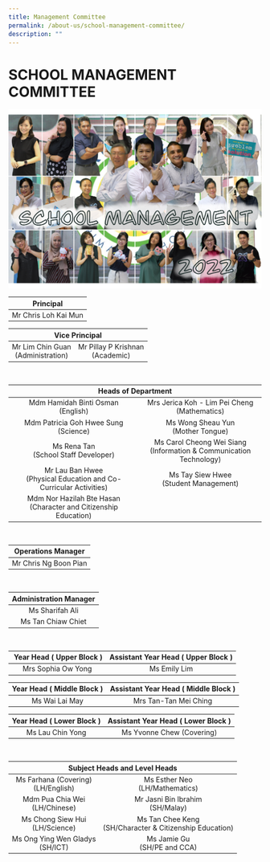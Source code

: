 ```yaml
---
title: Management Committee
permalink: /about-us/school-management-committee/
description: ""
---
```





# SCHOOL MANAGEMENT COMMITTEE
![](/images/About%20Us/IMG_1613.png)

|       Principal      |
|:--------------------:|
| Mr Chris Loh Kai Mun |


<table>
<thead>
  <tr>
    <th colspan="2" style = "text-align: center" >Vice Principal  </th>
  </tr>
</thead>
<tbody>
  <tr>
    <td style = "text-align: center" >Mr Lim Chin Guan<br>(Administration)</td>
    <td style = "text-align: center" > Mr Pillay P Krishnan<br>(Academic) </td>
  </tr>
</tbody>
</table>

<br>

<table>
<thead>
  <tr>
    <th colspan="2" style = "text-align: center">Heads of Department</th>
  </tr>
</thead>
<tbody>
  <tr>
    <td style = "text-align: center">Mdm Hamidah Binti Osman <br>(English)<br></td>
    <td style = "text-align: center">Mrs Jerica Koh - Lim Pei Cheng<br>(Mathematics)</td>
  </tr>
  <tr>
    <td style = "text-align: center">Mdm Patricia Goh Hwee Sung<br>(Science)</td>
    <td style = "text-align: center">Ms Wong Sheau Yun<br>(Mother Tongue)</td>
  </tr>
  <tr>
    <td style = "text-align: center"> Ms Rena Tan <br>(School Staff Developer)<br></td>
    <td style = "text-align: center">Ms Carol Cheong Wei Siang<br>(Information &amp; Communication Technology)</td>
  </tr>
  <tr>
    <td style = "text-align: center">Mr Lau Ban Hwee<br>(Physical Education and Co-Curricular Activities) </td>
    <td style = "text-align: center">Ms Tay Siew Hwee<br> (Student Management)<br></td>
  </tr>
  <tr>
    <td style = "text-align: center"> Mdm Nor Hazilah Bte Hasan<br>(Character and Citizenship Education)</td>
    <td> </td>
  </tr>
</tbody>
</table>

<br>

|   Operations Manager  |
|:---------------------:|
| Mr Chris Ng Boon Pian |

<br>

| Administration Manager |
|:---:|
| Ms Sharifah Ali  
Ms Tan Chiaw Chiet |

<br>

|  Year Head ( Upper Block ) | Assistant Year Head ( Upper Block ) |
|:---:|:---:|
| Mrs Sophia Ow Yong | Ms Emily Lim |

|  Year Head ( Middle Block ) | Assistant Year Head ( Middle Block ) |
|:---------------------------:|:------------------------------------:|
|        Ms Wai Lai May       |         Mrs Tan-Tan Mei Ching        |

|  Year Head ( Lower Block )  | Assistant Year Head ( Lower Block )   |
|:---------------------------:|:-------------------------------------:|
|      Ms Lau Chin Yong       |       Ms Yvonne Chew (Covering)       |

<br>

<table>
<thead>
  <tr>
    <th colspan="2" style = "text-align: center">Subject Heads and Level Heads</th>
  </tr>
</thead>
<tbody>
  <tr>
    <td style = "text-align: center">Ms Farhana (Covering)<br>(LH/English)</td>
    <td style = "text-align: center">Ms Esther Neo<br>(LH/Mathematics)<br></td>
  </tr>
  <tr>
    <td style = "text-align: center">Mdm Pua Chia Wei<br>(LH/Chinese)<br></td>
    <td style = "text-align: center">Mr Jasni Bin Ibrahim<br>(SH/Malay)</td>
  </tr>
  <tr>
    <td style = "text-align: center">Ms Chong Siew Hui<br>(LH/Science)<br></td>
    <td style = "text-align: center">Ms Tan Chee Keng<br>(SH/Character &amp; Citizenship Education)</td>
  </tr>
  <tr>
    <td style = "text-align: center"> Ms Ong Ying Wen Gladys<br>(SH/ICT)<br></td>
    <td style = "text-align: center">Ms Jamie Gu<br>(SH/PE and CCA) </td>
  </tr>
</tbody>
</table>